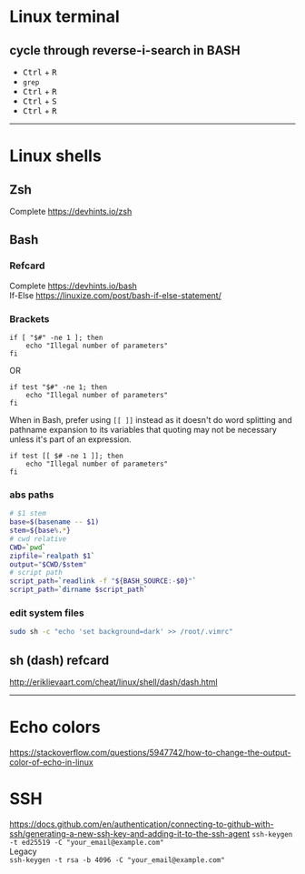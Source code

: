 # Linux terminal
## cycle through reverse-i-search in BASH
- <kbd>Ctrl</kbd> + <kbd>R</kbd>  
- `grep`  
- <kbd>Ctrl</kbd> + <kbd>R</kbd>  
- <kbd>Ctrl</kbd> + <kbd>S</kbd>  
- <kbd>Ctrl</kbd> + <kbd>R</kbd>  

---

# Linux shells
## Zsh
Complete https://devhints.io/zsh
## Bash
### Refcard
Complete https://devhints.io/bash  
If-Else https://linuxize.com/post/bash-if-else-statement/
### Brackets

```shell
if [ "$#" -ne 1 ]; then
    echo "Illegal number of parameters"
fi
```
OR
```shell
if test "$#" -ne 1; then
    echo "Illegal number of parameters"
fi
```
When in Bash, prefer using `[[ ]]` instead as it doesn't do word splitting and pathname expansion to its variables that quoting may not be necessary unless it's part of an expression.
```shell
if test [[ $# -ne 1 ]]; then
    echo "Illegal number of parameters"
fi
```
### abs paths
```bash
# $1 stem
base=$(basename -- $1)
stem=${base%.*}
# cwd relative
CWD=`pwd`
zipfile=`realpath $1`
output="$CWD/$stem"
# script path
script_path=`readlink -f "${BASH_SOURCE:-$0}"`
script_path=`dirname $script_path`
```
### edit system files
```bash
sudo sh -c "echo 'set background=dark' >> /root/.vimrc"
```
## sh (dash) refcard
http://eriklievaart.com/cheat/linux/shell/dash/dash.html

---
# Echo colors
https://stackoverflow.com/questions/5947742/how-to-change-the-output-color-of-echo-in-linux
# SSH
https://docs.github.com/en/authentication/connecting-to-github-with-ssh/generating-a-new-ssh-key-and-adding-it-to-the-ssh-agent
`ssh-keygen -t ed25519 -C "your_email@example.com"`  
Legacy  
`ssh-keygen -t rsa -b 4096 -C "your_email@example.com"`
